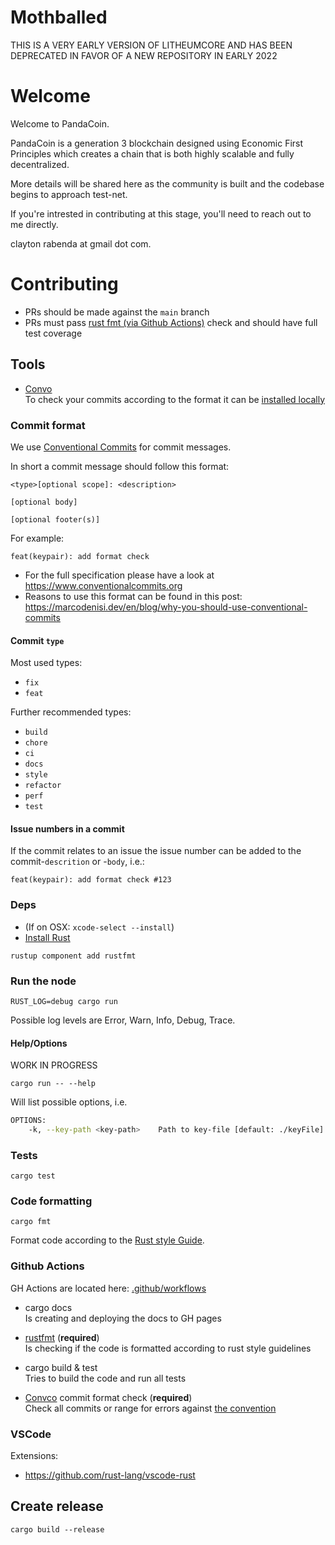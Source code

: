 
# Mothballed 

THIS IS A VERY EARLY VERSION OF LITHEUMCORE AND HAS BEEN DEPRECATED IN FAVOR OF A NEW REPOSITORY IN EARLY 2022

# Welcome

Welcome to PandaCoin.

PandaCoin is a generation 3 blockchain designed using Economic First Principles which creates a chain that is both highly scalable and fully decentralized.

More details will be shared here as the community is built and the codebase begins to approach test-net.

If you're intrested in contributing at this stage, you'll need to reach out to me directly.

clayton rabenda at gmail dot com.

# Contributing

- PRs should be made against the `main` branch
- PRs must pass [rust fmt (via Github Actions)](README.md#github-actions) check and should have full test coverage

## Tools

- [Convo](https://convco.github.io/check/)  
  To check your commits according to the format it can be [installed locally](https://convco.github.io/#installation)

### Commit format

We use [Conventional Commits](https://www.conventionalcommits.org) for commit messages.

In short a commit message should follow this format:

```
<type>[optional scope]: <description>

[optional body]

[optional footer(s)]
```

For example:

```
feat(keypair): add format check
```

- For the full specification please have a look at https://www.conventionalcommits.org
- Reasons to use this format can be found in this post: https://marcodenisi.dev/en/blog/why-you-should-use-conventional-commits

#### Commit `type`

Most used types:

- `fix`
- `feat`

Further recommended types:

- `build`
- `chore`
- `ci`
- `docs`
- `style`
- `refactor`
- `perf`
- `test`

#### Issue numbers in a commit

If the commit relates to an issue the issue number can be added to the commit-`descrition` or -`body`, i.e.:

```
feat(keypair): add format check #123
```

### Deps

- (If on OSX: `xcode-select --install`)
- [Install Rust](https://www.rust-lang.org/tools/install)

```
rustup component add rustfmt
```

### Run the node

```
RUST_LOG=debug cargo run
```

Possible log levels are Error, Warn, Info, Debug, Trace.

#### Help/Options

WORK IN PROGRESS

```
cargo run -- --help
```

Will list possible options, i.e.

```bash
OPTIONS:
    -k, --key-path <key-path>    Path to key-file [default: ./keyFile]
```

### Tests

```
cargo test
```

### Code formatting

```
cargo fmt
```

Format code according to the [Rust style Guide](https://github.com/rust-dev-tools/fmt-rfcs/blob/master/guide/guide.md).


### Github Actions

GH Actions are located here: [.github/workflows](.github/workflows)

- cargo docs  
  Is creating and deploying the docs to GH pages

- [rustfmt](https://github.com/rust-lang/rustfmt#checking-style-on-a-ci-server) (**required**)  
  Is checking if the code is formatted according to rust style guidelines

- cargo build & test  
  Tries to build the code and run all tests

- [Convco](https://convco.github.io/check/) commit format check (**required**)  
  Check all commits or range for errors against [the convention](CONTRIBUTING.md#commit-format)

### VSCode

Extensions:

- https://github.com/rust-lang/vscode-rust

## Create release

```
cargo build --release
```
